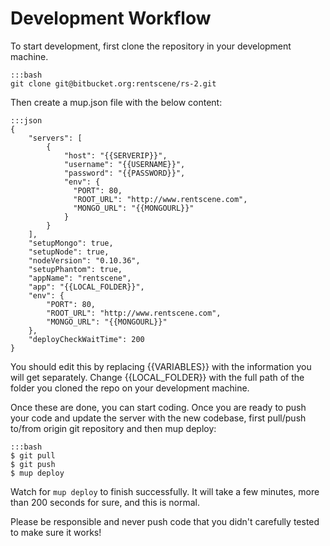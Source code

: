 # Development Workflow

To start development, first clone the repository in your development machine.

    :::bash
    git clone git@bitbucket.org:rentscene/rs-2.git

Then create a mup.json file with the below content:

    :::json
    {
        "servers": [
            {
                "host": "{{SERVERIP}}",
                "username": "{{USERNAME}}",
                "password": "{{PASSWORD}}",
                "env": {
                  "PORT": 80,
                  "ROOT_URL": "http://www.rentscene.com",
                  "MONGO_URL": "{{MONGOURL}}"
                }
            }
        ],
        "setupMongo": true,
        "setupNode": true,
        "nodeVersion": "0.10.36",
        "setupPhantom": true,
        "appName": "rentscene",
        "app": "{{LOCAL_FOLDER}}",
        "env": {
            "PORT": 80,
            "ROOT_URL": "http://www.rentscene.com",
            "MONGO_URL": "{{MONGOURL}}"
        },
        "deployCheckWaitTime": 200
    }

 
You should edit this by replacing {{VARIABLES}} with the information you will get separately. Change {{LOCAL_FOLDER}} with the full path of the folder you cloned the repo on your development machine.

Once these are done, you can start coding. Once you are ready to push your code and update the server with the new codebase, first pull/push to/from origin git repository and then mup deploy:
 
    :::bash
    $ git pull
    $ git push
    $ mup deploy


Watch for `mup deploy` to finish successfully. It will take a few minutes, more than 200 seconds for sure, and this is normal.

Please be responsible and never push code that you didn't carefully tested to make sure it works!